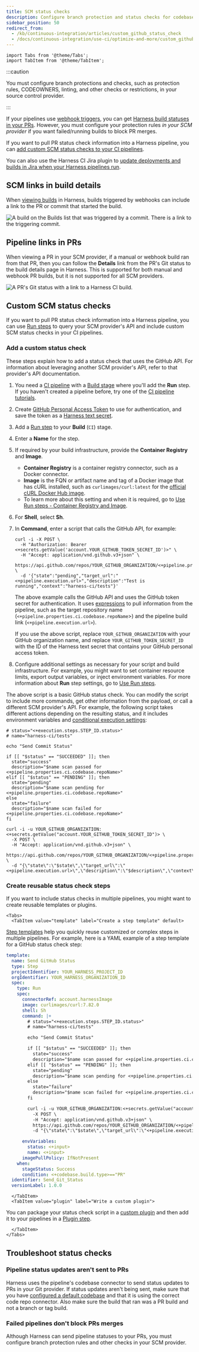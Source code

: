 ```yaml
---
title: SCM status checks
description: Configure branch protection and status checks for codebases associated with Harness CI.
sidebar_position: 50
redirect_from:
  - /kb/continuous-integration/articles/custom_github_status_check
  - /docs/continuous-integration/use-ci/optimize-and-more/custom_github_status_check
---
```


```mdx-code-block
import Tabs from '@theme/Tabs';
import TabItem from '@theme/TabItem';
```

:::caution

You must configure branch protections and checks, such as protection rules, CODEOWNERS, linting, and other checks or restrictions, in your source control provider.

:::

If your pipelines use [webhook triggers](/docs/platform/triggers/triggering-pipelines), you can get [Harness build statuses in your PRs](#source-code-repo-links). However, you must configure your protection rules *in your SCM provider* if you want failed/running builds to block PR merges.

If you want to pull PR status check information into a Harness pipeline, you can [add custom SCM status checks to your CI pipelines](#custom-scm-status-checks).

You can also use the Harness CI Jira plugin to [update deployments and builds in Jira when your Harness pipelines run](/docs/continuous-integration/use-ci/use-drone-plugins/ci-jira-int-plugin).

## SCM links in build details

When [viewing builds](../viewing-builds.md) in Harness, builds triggered by webhooks can include a link to the PR or commit that started the build.

![A build on the Builds list that was triggered by a commit. There is a link to the triggering commit.](../static/ci-builds-list-sc-link.png)

## Pipeline links in PRs

When viewing a PR in your SCM provider, if a manual or webhook build ran from that PR, then you can follow the **Details** link from the PR's Git status to the build details page in Harness. This is supported for both manual and webhook PR builds, but it is not supported for all SCM providers.

![A PR's Git status with a link to a Harness CI build.](../static/ci-builds-gh-pr-link.png)

## Custom SCM status checks

If you want to pull PR status check information into a Harness pipeline, you can use [Run steps](../run-ci-scripts/run-step-settings.md) to query your SCM provider's API and include custom SCM status checks in your CI pipelines.

### Add a custom status check

These steps explain how to add a status check that uses the GitHub API. For information about leveraging another SCM provider's API, refer to that provider's API documentation.

1. You need a [CI pipeline](../prep-ci-pipeline-components.md) with a [Build stage](../set-up-build-infrastructure/ci-stage-settings.md) where you'll add the **Run** step. If you haven't created a pipeline before, try one of the [CI pipeline tutorials](../../get-started/tutorials.md).
2. Create [GitHub Personal Access Token](https://docs.github.com/en/authentication/keeping-your-account-and-data-secure/managing-your-personal-access-tokens) to use for authentication, and save the token as a [Harness text secret](/docs/platform/secrets/add-use-text-secrets).
3. Add a [Run step](../run-ci-scripts/run-step-settings.md) to your **Build** (`CI`) stage.
4. Enter a **Name** for the step.
5. If required by your build infrastructure, provide the **Container Registry** and **Image**.
   * **Container Registry** is a container registry connector, such as a Docker connector.
   * **Image** is the FQN or artifact name and tag of a Docker image that has cURL installed, such as `curlimages/curl:latest` for the [official cURL Docker Hub image](https://hub.docker.com/r/curlimages/curl).
   * To learn more about this setting and when it is required, go to [Use Run steps - Container Registry and Image](../run-ci-scripts/run-step-settings.md#container-registry-and-image).
6. For **Shell**, select **Sh**.
7. In **Command**, enter a script that calls the GitHub API, for example:

   ```shell
   curl -i -X POST \
     -H "Authorization: Bearer <+secrets.getValue('account.YOUR_GITHUB_TOKEN_SECRET_ID')>" \
     -H "Accept: application/vnd.github.v3+json" \
     https://api.github.com/repos/YOUR_GITHUB_ORGANIZATION/<+pipeline.properties.ci.codebase.repoName>/statuses/<+codebase.commitSha> \
     -d '{"state":"pending","target_url":"<+pipeline.execution.url>","description":"Test is running","context":"harness-ci/tests"}'
   ```

   The above example calls the GitHub API and uses the GitHub token secret for authentication. It uses [expressions](/docs/platform/variables-and-expressions/harness-variables.md) to pull information from the pipeline, such as the target repository name (`<+pipeline.properties.ci.codebase.repoName`>) and the pipeline build link (`<+pipeline.execution.url>`).

   If you use the above script, replace `YOUR_GITHUB_ORGANIZATION` with your GitHub organization name, and replace `YOUR_GITHUB_TOKEN_SECRET_ID` with the ID of the Harness text secret that contains your GitHub personal access token.

8. Configure additional settings as necessary for your script and build infrastructure. For example, you might want to set container resource limits, export output variables, or inject environment variables. For more information about **Run** step settings, go to [Use Run steps](../run-ci-scripts/run-step-settings.md).

The above script is a basic GitHub status check. You can modify the script to include more commands, get other information from the payload, or call a different SCM provider's API. For example, the following script takes different actions depending on the resulting status, and it includes environment variables and [conditional execution settings](/docs/platform/pipelines/w_pipeline-steps-reference/step-skip-condition-settings.md):

```shell
# status="<+execution.steps.STEP_ID.status>"
# name="harness-ci/tests"

echo "Send Commit Status"

if [[ "$status" == "SUCCEEDED" ]]; then
  state="success"
  description="$name scan passed for <+pipeline.properties.ci.codebase.repoName>"
elif [[ "$status" == "PENDING" ]]; then
  state="pending"
  description="$name scan pending for <+pipeline.properties.ci.codebase.repoName>"
else
  state="failure"
  description="$name scan failed for <+pipeline.properties.ci.codebase.repoName>"
fi

curl -i -u YOUR_GITHUB_ORGANIZATION:<+secrets.getValue("account.YOUR_GITHUB_TOKEN_SECRET_ID")> \
  -X POST \
  -H "Accept: application/vnd.github.v3+json" \
  https://api.github.com/repos/YOUR_GITHUB_ORGANIZATION/<+pipeline.properties.ci.codebase.repoName>/statuses/<+codebase.commitSha> \
  -d "{\"state\":\"$state\",\"target_url\":\"<+pipeline.execution.url>\",\"description\":\"$description\",\"context\":\"$name\"}"
```

### Create reusable status check steps

If you want to include status checks in multiple pipelines, you might want to create reusable templates or plugins.

```mdx-code-block
<Tabs>
  <TabItem value="template" label="Create a step template" default>
```

[Step templates](/docs/platform/templates/run-step-template-quickstart) help you quickly reuse customized or complex steps in multiple pipelines. For example, here is a YAML example of a step template for a GitHub status check step:

```yaml
template:
  name: Send GitHub Status
  type: Step
  projectIdentifier: YOUR_HARNESS_PROJECT_ID
  orgIdentifier: YOUR_HARNESS_ORGANIZATION_ID
  spec:
    type: Run
    spec:
      connectorRef: account.harnessImage
      image: curlimages/curl:7.82.0
      shell: Sh
      command: |+
        # status="<+execution.steps.STEP_ID.status>"
        # name="harness-ci/tests"

        echo "Send Commit Status"

        if [[ "$status" == "SUCCEEDED" ]]; then
          state="success"
          description="$name scan passed for <+pipeline.properties.ci.codebase.repoName>"
        elif [[ "$status" == "PENDING" ]]; then
          state="pending"
          description="$name scan pending for <+pipeline.properties.ci.codebase.repoName>"
        else
          state="failure"
          description="$name scan failed for <+pipeline.properties.ci.codebase.repoName>"
        fi

        curl -i -u YOUR_GITHUB_ORGANIZATION:<+secrets.getValue("account.YOUR_GITHUB_TOKEN_SECRET_ID")> \
          -X POST \
          -H "Accept: application/vnd.github.v3+json" \
          https://api.github.com/repos/YOUR_GITHUB_ORGANIZATION/<+pipeline.properties.ci.codebase.repoName>/statuses/<+codebase.commitSha> \
          -d "{\"state\":\"$state\",\"target_url\":\"<+pipeline.execution.url>\",\"description\":\"$description\",\"context\":\"$name\"}"

      envVariables:
        status: <+input>
        name: <+input>
      imagePullPolicy: IfNotPresent
    when:
      stageStatus: Success
      condition: <+codebase.build.type>=="PR"
  identifier: Send_Git_Status
  versionLabel: 1.0.0
```

```mdx-code-block
  </TabItem>
  <TabItem value="plugin" label="Write a custom plugin">
```

You can package your status check script in a [custom plugin](../use-drone-plugins/custom_plugins.md) and then add it to your pipelines in a [Plugin step](../use-drone-plugins/custom_plugins.md#add-the-plugin-step).

```mdx-code-block
  </TabItem>
</Tabs>
```

## Troubleshoot status checks

### Pipeline status updates aren't sent to PRs

Harness uses the pipeline's codebase connector to send status updates to PRs in your Git provider. If status updates aren't being sent, make sure that you have [configured a default codebase](./create-and-configure-a-codebase/#edit-the-default-codebase-configuration) and that it is using the correct code repo connector. Also make sure the build that ran was a PR build and not a branch or tag build.

### Failed pipelines don't block PRs merges

Although Harness can send pipeline statuses to your PRs, you must configure branch protection rules and other checks in your SCM provider.
